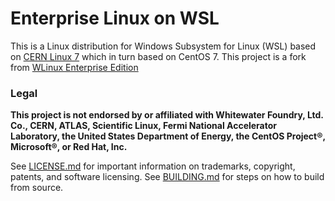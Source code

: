 # Enterprise Linux on WSL

This is a Linux distribution for Windows Subsystem for Linux (WSL) based on [CERN Linux 7](http://linux.web.cern.ch/linux/centos7/) which in turn based on CentOS 7.
This project is a fork from [WLinux Enterprise Edition](https://www.whitewaterfoundry.com/wlinux-enterprise-edition/)

### Legal

**This project is not endorsed by or affiliated with Whitewater Foundry, Ltd. Co., CERN, ATLAS, Scientific Linux, Fermi National Accelerator Laboratory, the United States Department of Energy, the CentOS Project®, Microsoft®, or Red Hat, Inc.**

See [LICENSE.md](https://github.com/max-cw/enterprise-linux-on-wsl/blob/master/LICENSE.md) for important information on trademarks, copyright, patents, and software licensing.
See [BUILDING.md](https://github.com/max-cw/enterprise-linux-on-wsl/blob/master/BUILDING.md) for steps on how to build from source.
